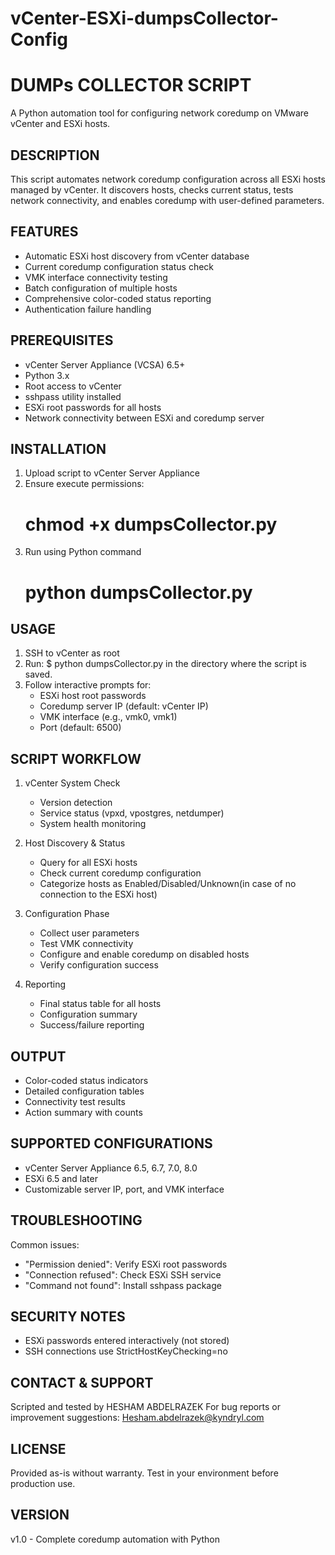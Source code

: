 # vCenter-ESXi-dumpsCollector-Config

DUMPs COLLECTOR SCRIPT
=====================
A Python automation tool for configuring network coredump on VMware vCenter and ESXi hosts.

DESCRIPTION
-----------
This script automates network coredump configuration across all ESXi hosts managed by vCenter. 
It discovers hosts, checks current status, tests network connectivity, and enables coredump 
with user-defined parameters.

FEATURES
--------
- Automatic ESXi host discovery from vCenter database
- Current coredump configuration status check
- VMK interface connectivity testing
- Batch configuration of multiple hosts
- Comprehensive color-coded status reporting
- Authentication failure handling

PREREQUISITES
-------------
- vCenter Server Appliance (VCSA) 6.5+
- Python 3.x
- Root access to vCenter
- sshpass utility installed
- ESXi root passwords for all hosts
- Network connectivity between ESXi and coredump server

INSTALLATION
------------
1. Upload script to vCenter Server Appliance
2. Ensure execute permissions:
   # chmod +x dumpsCollector.py
3. Run using Python command
   # python dumpsCollector.py

USAGE
-----
1. SSH to vCenter as root
2. Run: $ python dumpsCollector.py in the directory where the script is saved.
3. Follow interactive prompts for:
   - ESXi host root passwords
   - Coredump server IP (default: vCenter IP)
   - VMK interface (e.g., vmk0, vmk1)
   - Port (default: 6500)

SCRIPT WORKFLOW
---------------
1. vCenter System Check
   - Version detection
   - Service status (vpxd, vpostgres, netdumper)
   - System health monitoring

2. Host Discovery & Status
   - Query for all ESXi hosts
   - Check current coredump configuration
   - Categorize hosts as Enabled/Disabled/Unknown(in case of no connection to the ESXi host)

3. Configuration Phase
   - Collect user parameters
   - Test VMK connectivity
   - Configure and enable coredump on disabled hosts
   - Verify configuration success

4. Reporting
   - Final status table for all hosts
   - Configuration summary
   - Success/failure reporting

OUTPUT
------
- Color-coded status indicators
- Detailed configuration tables
- Connectivity test results
- Action summary with counts

SUPPORTED CONFIGURATIONS
------------------------
- vCenter Server Appliance 6.5, 6.7, 7.0, 8.0
- ESXi 6.5 and later
- Customizable server IP, port, and VMK interface

TROUBLESHOOTING
---------------
Common issues:
- "Permission denied": Verify ESXi root passwords
- "Connection refused": Check ESXi SSH service
- "Command not found": Install sshpass package

SECURITY NOTES
--------------
- ESXi passwords entered interactively (not stored)
- SSH connections use StrictHostKeyChecking=no

CONTACT & SUPPORT
-----------------
Scripted and tested by HESHAM ABDELRAZEK
For bug reports or improvement suggestions:
Hesham.abdelrazek@kyndryl.com

LICENSE
-------
Provided as-is without warranty.
Test in your environment before production use.

VERSION
-------
v1.0 - Complete coredump automation with Python
